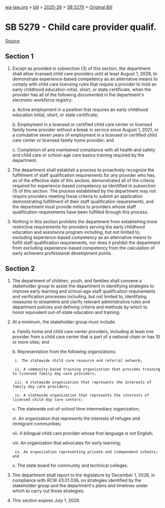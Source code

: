 [wa-law.org](/) > [bill](/bill/) > [2025-26](/bill/2025-26/) > [SB 5279](/bill/2025-26/sb/5279/) > [Original Bill](/bill/2025-26/sb/5279/1/)

# SB 5279 - Child care provider qualif.

[Source](http://lawfilesext.leg.wa.gov/biennium/2025-26/Pdf/Bills/Senate%20Bills/5279.pdf)

## Section 1
1. Except as provided in subsection (3) of this section, the department shall allow licensed child care providers until at least August 1, 2028, to demonstrate experience-based competency as an alternative means to comply with child care licensing rules that require a provider to hold an early childhood education initial, short, or state certificate, when the provider has all of the following documented in the department's electronic workforce registry:

    a. Active employment in a position that requires an early childhood education initial, short, or state certificate;

    b. Employment in a licensed or certified child care center or licensed family home provider without a break in service since August 1, 2021, or a cumulative seven years of employment in a licensed or certified child care center or licensed family home provider; and

    c. Completion of and maintained compliance with all health and safety and child care or school-age care basics training required by the department.

2. The department shall establish a process to proactively recognize the fulfillment of staff qualification requirements for any provider who has, as of the effective date of this section, demonstrated all of the criteria required for experience-based competency as identified in subsection (1) of this section. The process established by the department may not require providers meeting these criteria to submit an application demonstrating fulfillment of their staff qualification requirements, and the department must provide notice to providers whose staff qualification requirements have been fulfilled through this process.

3. Nothing in this section prohibits the department from establishing more restrictive requirements for providers serving the early childhood education and assistance program including, but not limited to, excluding experience-based competency as an alternative means to fulfill staff qualification requirements, nor does it prohibit the department from excluding experience-based competency from the calculation of early achievers professional development points.

## Section 2
1. The department of children, youth, and families shall convene a stakeholder group to assist the department in identifying strategies to improve early learning and school-age staff qualification requirements and verification processes including, but not limited to, identifying measures to streamline and clarify relevant administrative rules and department policies and defining criteria and methods by which to honor equivalent out-of-state education and training.

2. At a minimum, the stakeholder group must include:

    a. Family home and child care center providers, including at least one provider from a child care center that is part of a national chain or has 10 or more sites; and

    b. Representation from the following organizations:

        i. The statewide child care resource and referral network;

        ii. A community-based training organization that provides training to licensed family day care providers;

        iii. A statewide organization that represents the interests of family day care providers;

        iv. A statewide organization that represents the interests of licensed child day care centers;

    v. The statewide out-of-school time intermediary organization;

    vi. An organization that represents the interests of refugee and immigrant communities;

    vii. A bilingual child care provider whose first language is not English;

    viii. An organization that advocates for early learning;

        ix. An organization representing private and independent schools; and

    x. The state board for community and technical colleges.

3. The department shall report to the legislature by December 1, 2026, in compliance with RCW 43.01.036, on strategies identified by the stakeholder group and the department's plans and timelines under which to carry out those strategies.

4. This section expires July 1, 2028.
